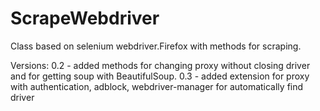 # ScrapeWebdriver
Class based on selenium webdriver.Firefox with methods for scraping.

Versions:
0.2 - added methods for changing proxy without closing driver and for getting soup with BeautifulSoup.
0.3 - added extension for proxy with authentication, adblock, webdriver-manager for automatically find driver
